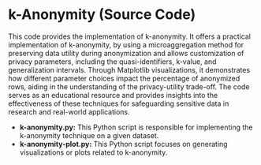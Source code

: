 # k-Anonymity (Source Code)

This code provides the implementation of k-anonymity. It offers a practical implementation of k-anonymity, by using a microaggregation method for preserving data utility during anonymization and allows customization of privacy parameters, including the quasi-identifiers, k-value, and generalization intervals. Through Matplotlib visualizations, it demonstrates how different parameter choices impact the percentage of anonymized rows, aiding in the understanding of the privacy-utility trade-off. The code serves as an educational resource and provides insights into the effectiveness of these techniques for safeguarding sensitive data in research and real-world applications.

- <strong>k-anonymity.py:</strong> This Python script is responsible for implementing the k-anonymity technique on a given dataset.
- <strong>k-anonymity-plot.py:</strong> This Python script focuses on generating visualizations or plots related to k-anonymity. 
